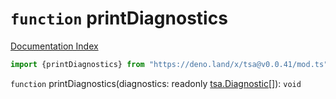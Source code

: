 # `function` printDiagnostics

[Documentation Index](../README.md)

```ts
import {printDiagnostics} from "https://deno.land/x/tsa@v0.0.41/mod.ts"
```

`function` printDiagnostics(diagnostics: readonly [tsa.Diagnostic](../interface.Diagnostic/README.md)\[]): `void`

